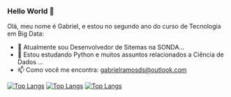### Hello World 👋

Olá, meu nome é Gabriel, e estou no segundo ano do curso de Tecnologia em Big Data:

- 🔭 Atualmente sou Desenvolvedor de Sitemas na SONDA...
- 🌱 Estou estudando Python e muitos assuntos relacionados a Ciência de Dados ...
- 📫 Como você me encontra: gabrielramosds@outlook.com 

[![Top Langs](https://github-readme-stats.vercel.app/api/top-langs/?username=Gabriel-Rds&layout=compact)](https://github.com/anuraghazra/github-readme-stats)
[![Top Langs](https://github-readme-stats.vercel.app/api/top-langs/?username=Gabriel-Rds)](https://github.com/anuraghazra/github-readme-stats)
[![Top Langs](https://github-readme-stats.vercel.app/api/top-langs/?username=Gabriel-Rds&hide=javascript,html)](https://github.com/anuraghazra/github-readme-stats)
